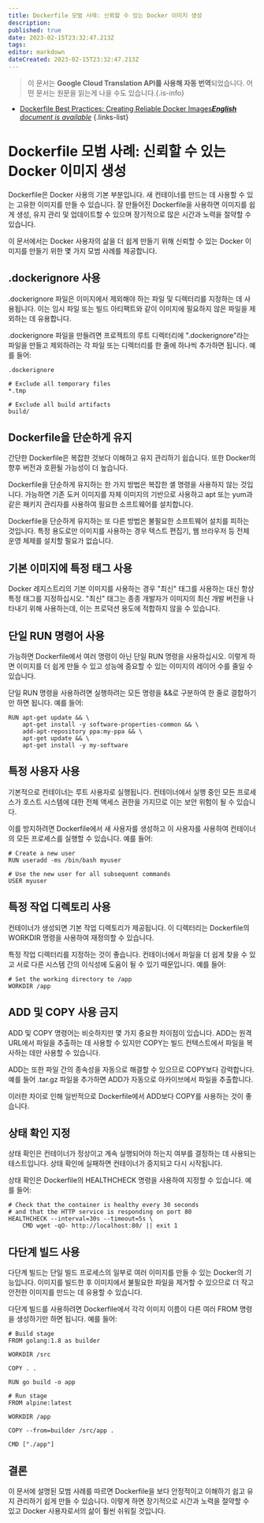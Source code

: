 ```yaml
---
title: Dockerfile 모범 사례: 신뢰할 수 있는 Docker 이미지 생성
description: 
published: true
date: 2023-02-15T23:32:47.213Z
tags: 
editor: markdown
dateCreated: 2023-02-15T23:32:47.213Z
---
```


> 이 문서는 **Google Cloud Translation API를 사용해 자동 번역**되었습니다.
어떤 문서는 원문을 읽는게 나을 수도 있습니다.{.is-info}



- [Dockerfile Best Practices: Creating Reliable Docker Images***English** document is available*](/en/Knowledge-base/Docker/dockerfile-best-practices-creating-reliable-docker-images)
{.links-list}


# Dockerfile 모범 사례: 신뢰할 수 있는 Docker 이미지 생성

Dockerfile은 Docker 사용의 기본 부분입니다. 새 컨테이너를 만드는 데 사용할 수 있는 고유한 이미지를 만들 수 있습니다. 잘 만들어진 Dockerfile을 사용하면 이미지를 쉽게 생성, 유지 관리 및 업데이트할 수 있으며 장기적으로 많은 시간과 노력을 절약할 수 있습니다.

이 문서에서는 Docker 사용자의 삶을 더 쉽게 만들기 위해 신뢰할 수 있는 Docker 이미지를 만들기 위한 몇 가지 모범 사례를 제공합니다.

## .dockerignore 사용

.dockerignore 파일은 이미지에서 제외해야 하는 파일 및 디렉터리를 지정하는 데 사용됩니다. 이는 임시 파일 또는 빌드 아티팩트와 같이 이미지에 필요하지 않은 파일을 제외하는 데 유용합니다.

.dockerignore 파일을 만들려면 프로젝트의 루트 디렉터리에 ".dockerignore"라는 파일을 만들고 제외하려는 각 파일 또는 디렉터리를 한 줄에 하나씩 추가하면 됩니다. 예를 들어:

```
.dockerignore

# Exclude all temporary files
*.tmp

# Exclude all build artifacts
build/
```

## Dockerfile을 단순하게 유지

간단한 Dockerfile은 복잡한 것보다 이해하고 유지 관리하기 쉽습니다. 또한 Docker의 향후 버전과 호환될 가능성이 더 높습니다.

Dockerfile을 단순하게 유지하는 한 가지 방법은 복잡한 셸 명령을 사용하지 않는 것입니다. 가능하면 기존 도커 이미지를 자체 이미지의 기반으로 사용하고 apt 또는 yum과 같은 패키지 관리자를 사용하여 필요한 소프트웨어를 설치합니다.

Dockerfile을 단순하게 유지하는 또 다른 방법은 불필요한 소프트웨어 설치를 피하는 것입니다. 특정 용도로만 이미지를 사용하는 경우 텍스트 편집기, 웹 브라우저 등 전체 운영 체제를 설치할 필요가 없습니다.

## 기본 이미지에 특정 태그 사용

Docker 레지스트리의 기본 이미지를 사용하는 경우 "최신" 태그를 사용하는 대신 항상 특정 태그를 지정하십시오. "최신" 태그는 종종 개발자가 이미지의 최신 개발 버전을 나타내기 위해 사용하는데, 이는 프로덕션 용도에 적합하지 않을 수 있습니다.

## 단일 RUN 명령어 사용

가능하면 Dockerfile에서 여러 명령이 아닌 단일 RUN 명령을 사용하십시오. 이렇게 하면 이미지를 더 쉽게 만들 수 있고 성능에 중요할 수 있는 이미지의 레이어 수를 줄일 수 있습니다.

단일 RUN 명령을 사용하려면 실행하려는 모든 명령을 &&로 구분하여 한 줄로 결합하기만 하면 됩니다. 예를 들어:

```
RUN apt-get update && \
    apt-get install -y software-properties-common && \
    add-apt-repository ppa:my-ppa && \
    apt-get update && \
    apt-get install -y my-software
```

## 특정 사용자 사용

기본적으로 컨테이너는 루트 사용자로 실행됩니다. 컨테이너에서 실행 중인 모든 프로세스가 호스트 시스템에 대한 전체 액세스 권한을 가지므로 이는 보안 위험이 될 수 있습니다.

이를 방지하려면 Dockerfile에서 새 사용자를 생성하고 이 사용자를 사용하여 컨테이너의 모든 프로세스를 실행할 수 있습니다. 예를 들어:

```
# Create a new user
RUN useradd -ms /bin/bash myuser

# Use the new user for all subsequent commands
USER myuser
```

## 특정 작업 디렉토리 사용

컨테이너가 생성되면 기본 작업 디렉토리가 제공됩니다. 이 디렉터리는 Dockerfile의 WORKDIR 명령을 사용하여 재정의할 수 있습니다.

특정 작업 디렉터리를 지정하는 것이 좋습니다. 컨테이너에서 파일을 더 쉽게 찾을 수 있고 서로 다른 시스템 간의 이식성에 도움이 될 수 있기 때문입니다. 예를 들어:

```
# Set the working directory to /app
WORKDIR /app
```

## ADD 및 COPY 사용 금지

ADD 및 COPY 명령어는 비슷하지만 몇 가지 중요한 차이점이 있습니다. ADD는 원격 URL에서 파일을 추출하는 데 사용할 수 있지만 COPY는 빌드 컨텍스트에서 파일을 복사하는 데만 사용할 수 있습니다.

ADD는 또한 파일 간의 종속성을 자동으로 해결할 수 있으므로 COPY보다 강력합니다. 예를 들어 .tar.gz 파일을 추가하면 ADD가 자동으로 아카이브에서 파일을 추출합니다.

이러한 차이로 인해 일반적으로 Dockerfile에서 ADD보다 COPY를 사용하는 것이 좋습니다.

## 상태 확인 지정

상태 확인은 컨테이너가 정상이고 계속 실행되어야 하는지 여부를 결정하는 데 사용되는 테스트입니다. 상태 확인에 실패하면 컨테이너가 중지되고 다시 시작됩니다.

상태 확인은 Dockerfile의 HEALTHCHECK 명령을 사용하여 지정할 수 있습니다. 예를 들어:

```
# Check that the container is healthy every 30 seconds
# and that the HTTP service is responding on port 80
HEALTHCHECK --interval=30s --timeout=5s \
    CMD wget -qO- http://localhost:80/ || exit 1
```

## 다단계 빌드 사용

다단계 빌드는 단일 빌드 프로세스의 일부로 여러 이미지를 만들 수 있는 Docker의 기능입니다. 이미지를 빌드한 후 이미지에서 불필요한 파일을 제거할 수 있으므로 더 작고 안전한 이미지를 만드는 데 유용할 수 있습니다.

다단계 빌드를 사용하려면 Dockerfile에서 각각 이미지 이름이 다른 여러 FROM 명령을 생성하기만 하면 됩니다. 예를 들어:

```
# Build stage
FROM golang:1.8 as builder

WORKDIR /src

COPY . .

RUN go build -o app

# Run stage
FROM alpine:latest

WORKDIR /app

COPY --from=builder /src/app .

CMD ["./app"]
```

## 결론

이 문서에 설명된 모범 사례를 따르면 Dockerfile을 보다 안정적이고 이해하기 쉽고 유지 관리하기 쉽게 만들 수 있습니다. 이렇게 하면 장기적으로 시간과 노력을 절약할 수 있고 Docker 사용자로서의 삶이 훨씬 쉬워질 것입니다.